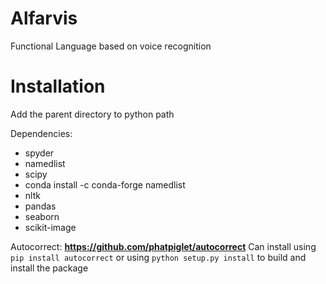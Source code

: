 # Alfarvis
Functional Language based on voice recognition

# Installation
Add the parent directory to python path

Dependencies:
  - spyder
  - namedlist
  - scipy
  - conda install -c conda-forge namedlist
  - nltk
  - pandas
  - seaborn
  - scikit-image

Autocorrect: __https://github.com/phatpiglet/autocorrect__
Can install using `pip install autocorrect` or using `python setup.py install` to build and install the package

